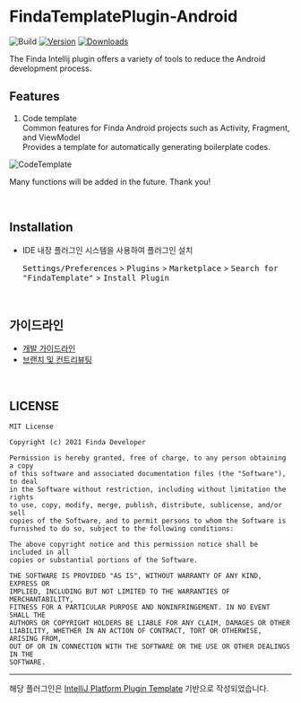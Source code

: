 # FindaTemplatePlugin-Android

![Build](https://github.com/FindaDeveloper/FindaTemplatePlugin-Android/workflows/Build/badge.svg)
[![Version](https://img.shields.io/jetbrains/plugin/v/PLUGIN_ID.svg)](https://plugins.jetbrains.com/plugin/16115-findatemplate)
[![Downloads](https://img.shields.io/jetbrains/plugin/d/PLUGIN_ID.svg)](https://plugins.jetbrains.com/plugin/16115-findatemplate)

<!-- Plugin description -->
The Finda Intellij plugin offers a variety of tools to reduce the Android development process.

## Features
1. Code template  
   Common features for Finda Android projects such as Activity, Fragment, and ViewModel  
   Provides a template for automatically generating boilerplate codes.

![CodeTemplate](https://user-images.githubusercontent.com/36754680/108012774-97698600-704d-11eb-9512-74393bc2003b.png)

Many functions will be added in the future.
Thank you!

<!-- Plugin description end -->

<br>

## Installation

- IDE 내장 플러그인 시스템을 사용하여 플러그인 설치
  
  <kbd>Settings/Preferences</kbd> > <kbd>Plugins</kbd> > <kbd>Marketplace</kbd> > <kbd>Search for "FindaTemplate"</kbd> >
  <kbd>Install Plugin</kbd>

<br>

## 가이드라인
* [개발 가이드라인](https://github.com/FindaDeveloper/FindaTemplatePlugin-Android/blob/main/DEVELOP.md)
* [브랜치 및 컨트리뷰팅](https://github.com/FindaDeveloper/FindaTemplatePlugin-Android/blob/main/CONTRIBUTING.md)

<br>

## LICENSE
```
MIT License

Copyright (c) 2021 Finda Developer

Permission is hereby granted, free of charge, to any person obtaining a copy
of this software and associated documentation files (the "Software"), to deal
in the Software without restriction, including without limitation the rights
to use, copy, modify, merge, publish, distribute, sublicense, and/or sell
copies of the Software, and to permit persons to whom the Software is
furnished to do so, subject to the following conditions:

The above copyright notice and this permission notice shall be included in all
copies or substantial portions of the Software.

THE SOFTWARE IS PROVIDED "AS IS", WITHOUT WARRANTY OF ANY KIND, EXPRESS OR
IMPLIED, INCLUDING BUT NOT LIMITED TO THE WARRANTIES OF MERCHANTABILITY,
FITNESS FOR A PARTICULAR PURPOSE AND NONINFRINGEMENT. IN NO EVENT SHALL THE
AUTHORS OR COPYRIGHT HOLDERS BE LIABLE FOR ANY CLAIM, DAMAGES OR OTHER
LIABILITY, WHETHER IN AN ACTION OF CONTRACT, TORT OR OTHERWISE, ARISING FROM,
OUT OF OR IN CONNECTION WITH THE SOFTWARE OR THE USE OR OTHER DEALINGS IN THE
SOFTWARE.
```

---
해당 플러그인은 [IntelliJ Platform Plugin Template](https://github.com/JetBrains/intellij-platform-plugin-template) 기반으로 작성되었습니다.

